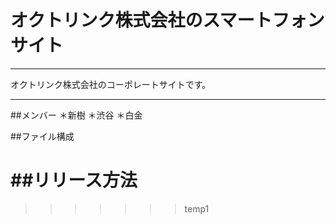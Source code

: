 # オクトリンク株式会社のスマートフォンサイト

---------------------

オクトリンク株式会社のコーポレートサイトです。

------

##メンバー
＊新樹
＊渋谷
＊白金

##ファイル構成

##リリース方法
=======

>>>>>>> temp1
